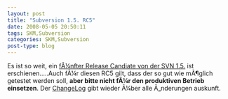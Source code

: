 ```yaml
---
layout: post
title: "Subversion 1.5. RC5"
date: 2008-05-05 20:50:11
tags: SKM,Subversion
categories: SKM,Subversion
post-type: blog
---
```

Es ist so weit, ein <a href="http://subversion.tigris.org/servlets/NewsItemView?newsItemID=2112"  title="Announcement">fÃ¼nfter Release Candiate von der SVN 1.5.</a> ist erschienen.....Auch fÃ¼r diesen RC5 gilt, dass der so gut wie mÃ¶glich getestet werden soll, <strong>aber bitte nicht fÃ¼r den produktiven Betrieb einsetzen</strong>.  Der <a href="http://subversion.tigris.org/svn_1.5_releasenotes.html"  title="ChangeLog">ChangeLog</a> gibt wieder Ã¼ber alle Ã„nderungen auskunft.
